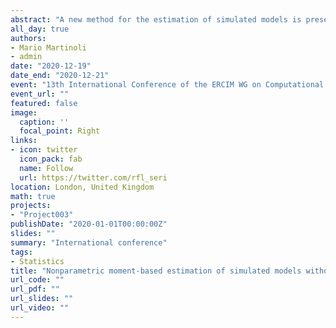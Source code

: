 ```yaml
---
abstract: "A new method for the estimation of simulated models is presented. It exploits a nonparametric sieve regression estimated through OLS to find the parameters of a simulation model producing statistics that are close to the ones obtained in real-world data. The simulation model is run for several values of the parameters, statistics are computed on each run, and the function linking the generated statistics and the associated parameters is estimated nonparametrically. Estimates of the parameters are then obtained through the previous nonparametric estimate using the real-world statistics as explanatory variables. At odds with simulated minimum-distance techniques (e.g., indirect inference and simulated method of moments), our framework does not involve any objective function, and no optimization algorithm is required. The full asymptotic theory of the estimator is explicitly and rigorously characterized, including the order of the bias, confidence intervals and hypotheses tests. The approach is evaluated through a small simulation study and the estimation of an agent-based computational model in which the evolutionary dynamics of the financial market are driven by agents with heterogeneous beliefs."
all_day: true
authors:
- Mario Martinoli
- admin
date: "2020-12-19"
date_end: "2020-12-21"
event: "13th International Conference of the ERCIM WG on Computational and Methodological Statistics"
event_url: ""
featured: false
image:
  caption: ''
  focal_point: Right
links:
- icon: twitter
  icon_pack: fab
  name: Follow
  url: https://twitter.com/rfl_seri
location: London, United Kingdom
math: true
projects:
- "Project003"
publishDate: "2020-01-01T00:00:00Z"
slides: ""
summary: "International conference"
tags:
- Statistics
title: "Nonparametric moment-based estimation of simulated models without optimization"
url_code: ""
url_pdf: ""
url_slides: ""
url_video: ""
---
```

